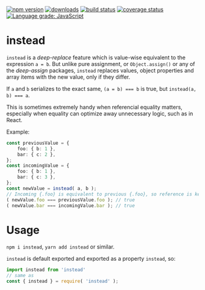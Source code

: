 [![npm version][npm-image]][npm-url]
[![downloads][downloads-image]][npm-url]
[![build status][build-image]][build-url]
[![coverage status][coverage-image]][coverage-url]
[![Language grade: JavaScript][lgtm-image]][lgtm-url]

# instead

`instead` is a *deep-replace* feature which is value-wise equivalent to the expression `a = b`. But unlike pure assignment, or `Object.assign()` or any of the *deep-assign* packages, `instead` replaces values, object properties and array items with the new value, only if they differ.

If `a` and `b` serializes to the exact same, `(a = b) === b` is true, but `instead(a, b) === a`.

This is sometimes extremely handy when referencial equality matters, especially when equality can optimize away unnecessary logic, such as in React.

Example:
```ts
const previousValue = {
    foo: { b: 1 },
    bar: { c: 2 },
};
const incomingValue = {
    foo: { b: 1 },
    bar: { c: 3 },
};
const newValue = instead( a, b );
// Incoming {.foo} is equivalent to previous {.foo}, so reference is kept:
( newValue.foo === previousValue.foo ); // true
( newValue.bar === incomingValue.bar ); // true
```

# Usage

`npm i instead`, `yarn add instead` or similar.

`instead` is default exported and exported as a property `instead`, so:

```ts
import instead from 'instead'
// same as
const { instead } = require( 'instead' );
```


[npm-image]: https://img.shields.io/npm/v/instead.svg
[npm-url]: https://npmjs.org/package/instead
[downloads-image]: https://img.shields.io/npm/dm/instead.svg
[build-image]: https://img.shields.io/github/workflow/status/grantila/instead/Master.svg
[build-url]: https://github.com/grantila/instead/actions?query=workflow%3AMaster
[coverage-image]: https://coveralls.io/repos/github/grantila/instead/badge.svg?branch=master
[coverage-url]: https://coveralls.io/github/grantila/instead?branch=master
[lgtm-image]: https://img.shields.io/lgtm/grade/javascript/g/grantila/instead.svg?logo=lgtm&logoWidth=18
[lgtm-url]: https://lgtm.com/projects/g/grantila/instead/context:javascript
